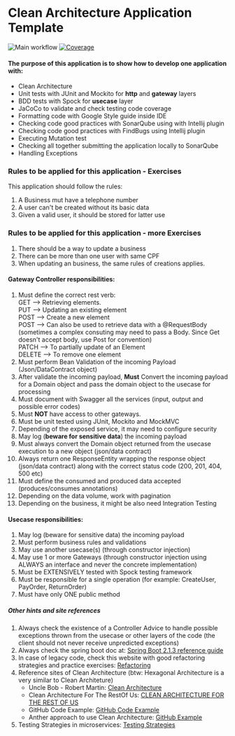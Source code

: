 # Clean Architecture Application Template

![Main workflow](https://github.com/mibeth/businesses-directory/workflows/Main%20workflow/badge.svg?branch=master)
[![Coverage](https://sonarcloud.io/api/project_badges/measure?project=mibeth_businesses-directory&metric=coverage)](https://sonarcloud.io/dashboard?id=mibeth_businesses-directory)

#### The purpose of this application is to show how to develop one application with:

- Clean Architecture
- Unit tests with JUnit and Mockito for **http** and **gateway** layers
- BDD tests with Spock for **usecase** layer
- JaCoCo to validate and check testing code coverage
- Formatting code with Google Style guide inside IDE
- Checking code good practices with SonarQube using with Intellij plugin
- Checking code good practices with FindBugs using Intellij plugin
- Executing Mutation test
- Checking all together submitting the application locally to SonarQube
- Handling Exceptions

### Rules to be applied for this application - Exercises

This application should follow the rules:

1. A Business mut have a telephone number
2. A user can't be created without its basic data
3. Given a valid user, it should be stored for latter use

### Rules to be applied for this application - more Exercises

1. There should be a way to update a business
2. There can be more than one user with same CPF
3. When updating an business, the same rules of creations applies.

#### Gateway Controller responsibilities:

1. Must define the correct rest verb:<br/>
   GET --> Retrieving elements.<br/>
   PUT --> Updating an existing element<br/>
   POST --> Create a new element<br/>
   POST --> Can also be used to retrieve data with a @RequestBody (sometimes a complex consuting may need to pass a
   Body. Since Get doesn't accept body, use Post for convention)<br/>
   PATCH --> To partially update of an Element<br/>
   DELETE --> To remove one element<br/>
2. Must perform Bean Validation of the incoming Payload (Json/DataContract object)
3. After validate the incoming payload, **Must** Convert the incoming payload for a Domain object and pass the domain
   object to the usecase for processing
4. Must document with Swagger all the services (input, output and possible error codes)
5. Must **NOT** have access to other gateways.
6. Must be unit tested using JUnit, Mockito and MockMVC
7. Depending of the exposed service, it may need to configure security
8. May log (**beware for sensitive data**) the incoming payload
9. Must always convert the Domain object returned from the usecase execution to a new object (json/data contract)
10. Always return one ResponseEntity wrapping the response object (json/data contract) along with the correct status
    code (200, 201, 404, 500 etc)
11. Must define the consumed and produced data accepted (produces/consumes annotations)
12. Depending on the data volume, work with pagination
13. Depending on the business, it might be also need Integration Testing

#### Usecase responsibilities:

1. May log (beware for sensitive data) the incoming payload
2. Must perform business rules and validations
3. May use another usecase(s) (through constructor injection)
4. May use 1 or more Gateways (through constructor injection using ALWAYS an interface and never the concrete
   implementation)
5. Must be EXTENSIVELY tested with Spock testing framework
6. Must be responsible for a single operation (for example: CreateUser, PayOrder, ReturnOrder)
7. Must have only ONE public method

##### Other hints and site references

1. Always check the existence of a Controller Advice to handle possible exceptions thrown from the usecase or other
   layers of the code (the client should not never receive unpredicted exceptions)
2. Always check the spring boot doc
   at: [Spring Boot 2.1.3 reference guide](https://docs.spring.io/spring-boot/docs/2.1.3.RELEASE/reference//htmlsingle)
3. In case of legacy code, check this website with good refactoring strategies and practice
   exercises: [Refactoring](https://sourcemaking.com/refactoring)
4. Reference sites of Clean Architecture (btw: Hexagonal Architecture is a very similar to Clean Architeture)
    - Uncle Bob - Robert
      Martin: [Clean Architecture](https://8thlight.com/blog/uncle-bob/2012/08/13/the-clean-architecture.html)
    - Clean Architecture For The RestOf
      Us: [CLEAN ARCHITECTURE FOR THE REST OF US](https://pusher.com/tutorials/clean-architecture-introduction)
    - GitHub Code Example: [GitHub Code Example](https://github.com/mattia-battiston/clean-architecture-example)
    - Anther approach to use Clean
      Architecture: [GitHub Example](https://github.com/Createdd/Writing/blob/master/2018/articles/CleanA.md#code-example)
5. Testing Strategies in microservices: [Testing Strategies](https://martinfowler.com/articles/microservice-testing/) 
